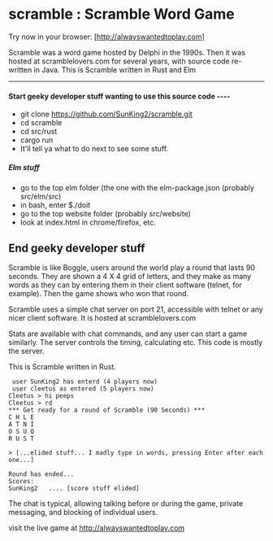 # scramble : Scramble Word Game

Try now in your browser: [http://alwayswantedtoplay.com]

Scramble was a word game hosted by Delphi in the 1990s.  Then it was hosted at scramblelovers.com for several years, with source code re-written in Java. 
This is Scramble written in Rust and Elm

---
#### Start geeky developer stuff wanting to use this source code ----
* git clone https://github.com/SunKing2/scramble.git
* cd scramble
* cd src/rust
* cargo run
* It'll tell ya what to do next to see some stuff.

##### Elm stuff
* go to the top elm folder (the one with the elm-package.json (probably src/elm/src)
* in bash, enter $./doit
* go to the top website folder (probably src/website)
* look at index.html in chrome/firefox, etc.

End geeky developer stuff
---

Scramble is like Boggle, users around the world play a round that lasts 90 seconds.  They are shown a 4 X 4 grid of letters, and they make as many words as they can by entering them in their client software (telnet, for example).  Then the game shows who won that round.

Scramble uses a simple chat server on port 21, accessible with telnet or any nicer client software.  It is hosted at scramblelovers.com

Stats are available with chat commands, and any user can start a game similarly.  The server controls the timing, calculating etc.  This code is mostly the server. 

This is Scramble written in Rust.  

```telnet
 user SunKing2 has enterd (4 players now)
 user cleetus as entered (5 players now)
Cleetus > hi peeps
Cleetus > rd
*** Get ready for a round of Scramble (90 Seconds) ***
C H L E
A T N I
O S U Q
R U S T

> [...elided stuff... I madly type in words, pressing Enter after each one...]

Round has ended... 
Scores: 
SunKing2   .... [score stuff elided]
```

The chat is typical, allowing talking before or during the game, private messaging, and blocking of individual users.

visit the live game at
http://alwayswantedtoplay.com

